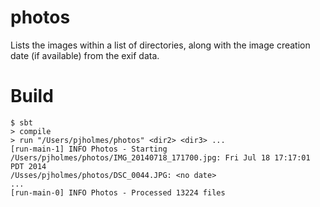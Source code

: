 photos
======

Lists the images within a list of directories, along with the image creation date (if available) from the exif data.


Build
=====

    $ sbt
    > compile
    > run "/Users/pjholmes/photos" <dir2> <dir3> ...
    [run-main-1] INFO Photos - Starting
    /Users/pjholmes/photos/IMG_20140718_171700.jpg: Fri Jul 18 17:17:01 PDT 2014
    /Usses/pjholmes/photos/DSC_0044.JPG: <no date>
    ...
    [run-main-0] INFO Photos - Processed 13224 files
